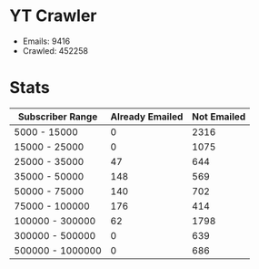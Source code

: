# YT Crawler
- Emails: 9416
- Crawled: 452258

# Stats
| Subscriber Range  | Already Emailed | Not Emailed |
|-------|-------|-------|
| 5000 - 15000 | 0 | 2316 |
| 15000 - 25000 | 0 | 1075 |
| 25000 - 35000 | 47 | 644 |
| 35000 - 50000 | 148 | 569 |
| 50000 - 75000 | 140 | 702 |
| 75000 - 100000 | 176 | 414 |
| 100000 - 300000 | 62 | 1798 |
| 300000 - 500000 | 0 | 639 |
| 500000 - 1000000 | 0 | 686 |
